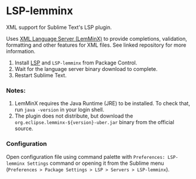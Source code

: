 # LSP-lemminx

XML support for Sublime Text's LSP plugin.

Uses [XML Language Server (LemMinX)](https://github.com/eclipse/lemminx) to provide completions, validation, formatting and other features for XML files. See linked repository for more information.

1. Install [LSP](https://packagecontrol.io/packages/LSP) and `LSP-lemminx` from Package Control.
2. Wait for the language server binary download to complete.
3. Restart Sublime Text.


### Notes:

1. LemMinX requires the Java Runtime (JRE) to be installed. To check that, run `java -version` in your login shell.
2. The plugin does not distribute, but download the `org.eclipse.lemminx-${version}-uber.jar` binary from the official source.


### Configuration

Open configuration file using command palette with `Preferences: LSP-lemminx Settings` command or opening it from the Sublime menu (`Preferences > Package Settings > LSP > Servers > LSP-lemminx`).
